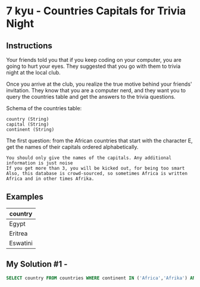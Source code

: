 # 7 kyu - Countries Capitals for Trivia Night
## Instructions
Your friends told you that if you keep coding on your computer, you are going to hurt your eyes. They suggested that you go with them to trivia night at the local club.

Once you arrive at the club, you realize the true motive behind your friends' invitation. They know that you are a computer nerd, and they want you to query the countries table and get the answers to the trivia questions.

Schema of the countries table:

    country (String)
    capital (String)
    continent (String)

The first question: from the African countries that start with the character E, get the names of their capitals ordered alphabetically.

    You should only give the names of the capitals. Any additional information is just noise
    If you get more than 3, you will be kicked out, for being too smart
    Also, this database is crowd-sourced, so sometimes Africa is written Africa and in other times Afrika.

## Examples
| country  |
|----------|
| Egypt    |
| Eritrea  |
| Eswatini |

## My Solution #1 - 
```sql
SELECT country FROM countries WHERE continent IN ('Africa','Afrika') AND country LIKE 'E%' ORDER BY country ASC LIMIT 3;
```